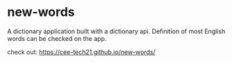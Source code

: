 # new-words
A dictionary application built with a dictionary api.
Definition of most English words can be checked on the app.

check out: https://cee-tech21.github.io/new-words/
